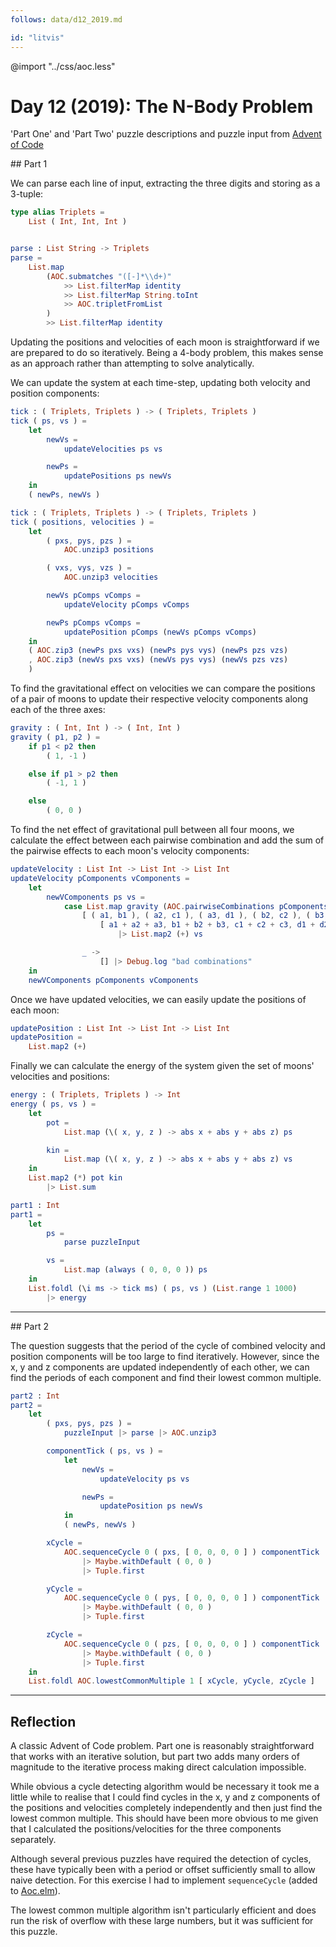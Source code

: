 ```yaml
---
follows: data/d12_2019.md

id: "litvis"
---
```


@import "../css/aoc.less"

# Day 12 (2019): The N-Body Problem

'Part One' and 'Part Two' puzzle descriptions and puzzle input from [Advent of Code](https://adventofcode.com/2019/day/12)

## Part 1

We can parse each line of input, extracting the three digits and storing as a 3-tuple:

```elm {l}
type alias Triplets =
    List ( Int, Int, Int )


parse : List String -> Triplets
parse =
    List.map
        (AOC.submatches "([-]*\\d+)"
            >> List.filterMap identity
            >> List.filterMap String.toInt
            >> AOC.tripletFromList
        )
        >> List.filterMap identity
```

Updating the positions and velocities of each moon is straightforward if we are prepared to do so iteratively. Being a 4-body problem, this makes sense as an approach rather than attempting to solve analytically.

We can update the system at each time-step, updating both velocity and position components:

```elm
tick : ( Triplets, Triplets ) -> ( Triplets, Triplets )
tick ( ps, vs ) =
    let
        newVs =
            updateVelocities ps vs

        newPs =
            updatePositions ps newVs
    in
    ( newPs, newVs )
```

```elm {l}
tick : ( Triplets, Triplets ) -> ( Triplets, Triplets )
tick ( positions, velocities ) =
    let
        ( pxs, pys, pzs ) =
            AOC.unzip3 positions

        ( vxs, vys, vzs ) =
            AOC.unzip3 velocities

        newVs pComps vComps =
            updateVelocity pComps vComps

        newPs pComps vComps =
            updatePosition pComps (newVs pComps vComps)
    in
    ( AOC.zip3 (newPs pxs vxs) (newPs pys vys) (newPs pzs vzs)
    , AOC.zip3 (newVs pxs vxs) (newVs pys vys) (newVs pzs vzs)
    )
```

To find the gravitational effect on velocities we can compare the positions of a pair of moons to update their respective velocity components along each of the three axes:

```elm {l}
gravity : ( Int, Int ) -> ( Int, Int )
gravity ( p1, p2 ) =
    if p1 < p2 then
        ( 1, -1 )

    else if p1 > p2 then
        ( -1, 1 )

    else
        ( 0, 0 )
```

To find the net effect of gravitational pull between all four moons, we calculate the effect between each pairwise combination and add the sum of the pairwise effects to each moon's velocity components:

```elm {l}
updateVelocity : List Int -> List Int -> List Int
updateVelocity pComponents vComponents =
    let
        newVComponents ps vs =
            case List.map gravity (AOC.pairwiseCombinations pComponents) of
                [ ( a1, b1 ), ( a2, c1 ), ( a3, d1 ), ( b2, c2 ), ( b3, d2 ), ( c3, d3 ) ] ->
                    [ a1 + a2 + a3, b1 + b2 + b3, c1 + c2 + c3, d1 + d2 + d3 ]
                        |> List.map2 (+) vs

                _ ->
                    [] |> Debug.log "bad combinations"
    in
    newVComponents pComponents vComponents
```

Once we have updated velocities, we can easily update the positions of each moon:

```elm {l}
updatePosition : List Int -> List Int -> List Int
updatePosition =
    List.map2 (+)
```

Finally we can calculate the energy of the system given the set of moons' velocities and positions:

```elm {l}
energy : ( Triplets, Triplets ) -> Int
energy ( ps, vs ) =
    let
        pot =
            List.map (\( x, y, z ) -> abs x + abs y + abs z) ps

        kin =
            List.map (\( x, y, z ) -> abs x + abs y + abs z) vs
    in
    List.map2 (*) pot kin
        |> List.sum
```

```elm {l r}
part1 : Int
part1 =
    let
        ps =
            parse puzzleInput

        vs =
            List.map (always ( 0, 0, 0 )) ps
    in
    List.foldl (\i ms -> tick ms) ( ps, vs ) (List.range 1 1000)
        |> energy
```

---

## Part 2

The question suggests that the period of the cycle of combined velocity and position components will be too large to find iteratively. However, since the x, y and z components are updated independently of each other, we can find the periods of each component and find their lowest common multiple.

```elm {l r}
part2 : Int
part2 =
    let
        ( pxs, pys, pzs ) =
            puzzleInput |> parse |> AOC.unzip3

        componentTick ( ps, vs ) =
            let
                newVs =
                    updateVelocity ps vs

                newPs =
                    updatePosition ps newVs
            in
            ( newPs, newVs )

        xCycle =
            AOC.sequenceCycle 0 ( pxs, [ 0, 0, 0, 0 ] ) componentTick
                |> Maybe.withDefault ( 0, 0 )
                |> Tuple.first

        yCycle =
            AOC.sequenceCycle 0 ( pys, [ 0, 0, 0, 0 ] ) componentTick
                |> Maybe.withDefault ( 0, 0 )
                |> Tuple.first

        zCycle =
            AOC.sequenceCycle 0 ( pzs, [ 0, 0, 0, 0 ] ) componentTick
                |> Maybe.withDefault ( 0, 0 )
                |> Tuple.first
    in
    List.foldl AOC.lowestCommonMultiple 1 [ xCycle, yCycle, zCycle ]
```

---

## Reflection

A classic Advent of Code problem. Part one is reasonably straightforward that works with an iterative solution, but part two adds many orders of magnitude to the iterative process making direct calculation impossible.

While obvious a cycle detecting algorithm would be necessary it took me a little while to realise that I could find cycles in the x, y and z components of the positions and velocities completely independently and then just find the lowest common multiple. This should have been more obvious to me given that I calculated the positions/velocities for the three components separately.

Although several previous puzzles have required the detection of cycles, these have typically been with a period or offset sufficiently small to allow naive detection. For this exercise I had to implement `sequenceCycle` (added to [Aoc.elm](../src/Aoc.elm)).

The lowest common multiple algorithm isn't particularly efficient and does run the risk of overflow with these large numbers, but it was sufficient for this puzzle.
